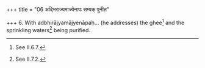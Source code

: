 +++
title = "06 अद्भिराज्यमाज्येनापः सम्यक् पुनीत"

+++
6. With adbhirājyamājyenāpaḥ... (he addresses) the ghee[^1] and the sprinkling waters[^2] being purified.  

[^1]: See II.6.7.  

[^2]: See II.7.2.  
